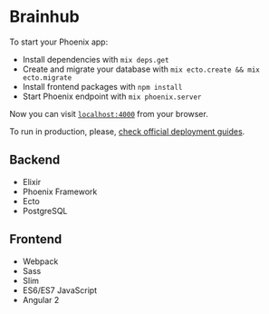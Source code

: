 # Brainhub

To start your Phoenix app:

  * Install dependencies with `mix deps.get`
  * Create and migrate your database with `mix ecto.create && mix ecto.migrate`
  * Install frontend packages with `npm install`
  * Start Phoenix endpoint with `mix phoenix.server`

Now you can visit [`localhost:4000`](http://localhost:4000) from your browser.

To run in production, please, [check official deployment guides](http://www.phoenixframework.org/docs/deployment).

## Backend

* Elixir
* Phoenix Framework
* Ecto
* PostgreSQL  


## Frontend

* Webpack
* Sass
* Slim
* ES6/ES7 JavaScript
* Angular 2
